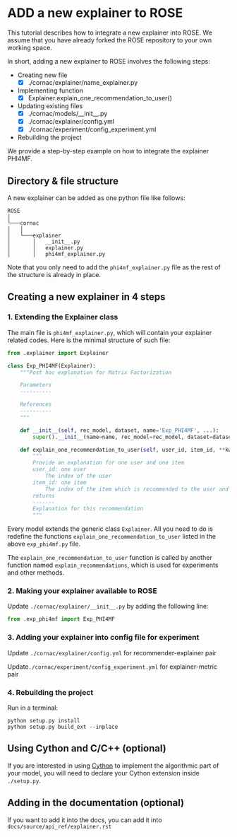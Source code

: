 # ADD a new explainer to ROSE

This tutorial describes how to integrate a new explainer into ROSE. We assume that you have already forked the ROSE repository to your own working space.

In short, adding a new explainer to ROSE involves the following steps:
- Creating new file
    - [x] ./cornac/explainer/name_explainer.py
- Implementing function
     - [x] Explainer.explain_one_recommendation_to_user()
- Updating existing files
     - [x] ./cornac/models/\_\_init__.py
     - [x] ./cornac/explainer/config.yml
     - [x] ./cornac/experiment/config_experiment.yml
- Rebuilding the project

We provide a step-by-step example on how to integrate the explainer PHI4MF.

## Directory & file structure

A new explainer can be added as one python file like follows:
```
ROSE    
│
└───cornac
│   │
│   └───explainer
│       │   __init__.py
│       │   explainer.py
│       │   phi4mf_explainer.py
```
Note that you only need to add the `phi4mf_explainer.py` file as the rest of the structure is already in place.

## Creating a new explainer in 4 steps

### 1. Extending the Explainer class

The main file is `phi4mf_explainer.py`, which will contain your explainer related codes.  Here is the minimal structure of such file:
```python
from .explainer import Explainer

class Exp_PHI4MF(Explainer):
    """Post hoc explanation for Matrix Factorization

    Parameters
    ----------

    References
    ----------
    """

    def __init__(self, rec_model, dataset, name='Exp_PHI4MF', ...):
        super().__init__(name=name, rec_model=rec_model, dataset=dataset) 

    def explain_one_recommendation_to_user(self, user_id, item_id, **kwargs):
	    """
        Provide an explanation for one user and one item
        user_id: one user
        	The index of the user
        item_id: one item
        	The index of the item which is recommended to the user and needed to be explained.
        returns
        -------
        Explanation for this recommendation
        """
```
Every model extends the generic class `Explainer`. All you need to do is redefine the functions `explain_one_recommendation_to_user` listed in the above `exp_phi4mf.py` file.  

The `explain_one_recommendation_to_user` function is called by another function named `explain_recommendations`, which is used for experiments and other methods.

### 2. Making your explainer available to ROSE
Update `./cornac/explainer/__init__.py` by adding the following line:
```python
from .exp_phi4mf import Exp_PHI4MF
```

### 3. Adding your explainer into config file for experiment

Update `./cornac/explainer/config.yml` for recommender-explainer pair

Update`./cornac/experiment/config_experiment.yml` for explainer-metric pair


### 4. Rebuilding the project

Run in a terminal:
```
python setup.py install
python setup.py build_ext --inplace
```

## Using Cython and C/C++ (optional)

If you are interested in using [Cython](https://cython.org/) to implement the algorithmic part of your model,  you will need to declare your Cython extension inside  `./setup.py`.

## Adding in the documentation (optional)

If you want to add it into the docs, you can add it into `docs/source/api_ref/explainer.rst`